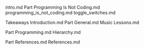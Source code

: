 intro.md
Part Programming Is Not Coding.md
programming_is_not_coding.md
toggle_switches.md

Takeaways Introduction.md
Part General.md
Music Lessons.md


Part Programming.md
Hierarchy.md

Part References.md
References.md

